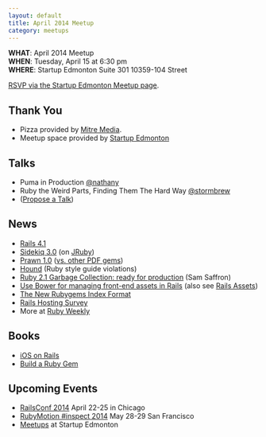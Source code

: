 ```yaml
---
layout: default
title: April 2014 Meetup
category: meetups
---
```


**WHAT**: April 2014 Meetup   
**WHEN**: Tuesday, April 15 at 6:30 pm  
**WHERE**: Startup Edmonton Suite 301 10359-104 Street  

[RSVP via the Startup Edmonton Meetup page](http://www.meetup.com/startupedmonton/events/qtzfrgysgbtb/).

## Thank You

* Pizza provided by [Mitre Media](http://mitremedia.com/).
* Meetup space provided by [Startup Edmonton](http://www.startupedmonton.com/)

## Talks

* Puma in Production [@nathany](https://twitter.com/nathany)
* Ruby the Weird Parts, Finding Them The Hard Way [@stormbrew](https://twitter.com/stormbrew)
* ([Propose a Talk](https://github.com/yegrb/yegrb.github.io/issues/14))
 
## News

* [Rails 4.1](http://weblog.rubyonrails.org/2014/4/8/Rails-4-1/)
* [Sidekiq 3.0](http://www.mikeperham.com/2014/03/28/sidekiq-3-0/) (on [JRuby](http://blog.mogotest.com/2014/03/20/improving-sidekiq-performance-with-jruby/))
* [Prawn 1.0](http://elmcitycraftworks.org/post/79929183748/prawn-1-0-is-finally-here) ([vs. other PDF gems](http://www.sitepoint.com/pdf-generation-rails/))
* [Hound](http://robots.thoughtbot.com/introducing-hound) (Ruby style guide violations)
* [Ruby 2.1 Garbage Collection: ready for production](http://samsaffron.com/archive/2014/04/08/ruby-2-1-garbage-collection-ready-for-production) (Sam Saffron)
* [Use Bower for managing front-end assets in Rails](http://growingdevs.com/stop-using-rubygems-and-start-using-bower.html) (also see [Rails Assets](https://rails-assets.org/))
* [The New Rubygems Index Format](https://blog.engineyard.com/2014/new-rubygems-index-format)
* [Rails Hosting Survey](http://rails-hosting.com/)
* More at [Ruby Weekly](http://rubyweekly.com/issues)

## Books

* [iOS on Rails](https://learn.thoughtbot.com/products/25-ios-on-rails-beta)
* [Build a Ruby Gem](http://brandonhilkert.com/books/build-a-ruby-gem/)

## Upcoming Events

* [RailsConf 2014](http://www.railsconf.com/) April 22-25 in Chicago
* [RubyMotion #inspect 2014](http://www.rubymotion.com/conference/2014/) May 28-29 San Francisco
* [Meetups](http://www.meetup.com/startupedmonton/) at Startup Edmonton 

